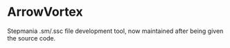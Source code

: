 # ArrowVortex
 Stepmania .sm/.ssc file development tool, now maintained after being given the source code.
